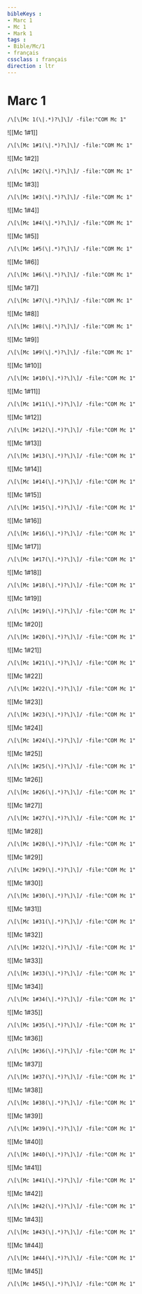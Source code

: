 ```yaml
---
bibleKeys : 
- Marc 1
- Mc 1
- Mark 1
tags : 
- Bible/Mc/1
- français
cssclass : français
direction : ltr
---
```


# Marc 1

```query
/\[\[Mc 1(\|.*)?\]\]/ -file:"COM Mc 1"
```



![[Mc 1#1]]

```query
/\[\[Mc 1#1(\|.*)?\]\]/ -file:"COM Mc 1"
```

![[Mc 1#2]]

```query
/\[\[Mc 1#2(\|.*)?\]\]/ -file:"COM Mc 1"
```

![[Mc 1#3]]

```query
/\[\[Mc 1#3(\|.*)?\]\]/ -file:"COM Mc 1"
```

![[Mc 1#4]]

```query
/\[\[Mc 1#4(\|.*)?\]\]/ -file:"COM Mc 1"
```

![[Mc 1#5]]

```query
/\[\[Mc 1#5(\|.*)?\]\]/ -file:"COM Mc 1"
```

![[Mc 1#6]]

```query
/\[\[Mc 1#6(\|.*)?\]\]/ -file:"COM Mc 1"
```

![[Mc 1#7]]

```query
/\[\[Mc 1#7(\|.*)?\]\]/ -file:"COM Mc 1"
```

![[Mc 1#8]]

```query
/\[\[Mc 1#8(\|.*)?\]\]/ -file:"COM Mc 1"
```

![[Mc 1#9]]

```query
/\[\[Mc 1#9(\|.*)?\]\]/ -file:"COM Mc 1"
```

![[Mc 1#10]]

```query
/\[\[Mc 1#10(\|.*)?\]\]/ -file:"COM Mc 1"
```

![[Mc 1#11]]

```query
/\[\[Mc 1#11(\|.*)?\]\]/ -file:"COM Mc 1"
```

![[Mc 1#12]]

```query
/\[\[Mc 1#12(\|.*)?\]\]/ -file:"COM Mc 1"
```

![[Mc 1#13]]

```query
/\[\[Mc 1#13(\|.*)?\]\]/ -file:"COM Mc 1"
```

![[Mc 1#14]]

```query
/\[\[Mc 1#14(\|.*)?\]\]/ -file:"COM Mc 1"
```

![[Mc 1#15]]

```query
/\[\[Mc 1#15(\|.*)?\]\]/ -file:"COM Mc 1"
```

![[Mc 1#16]]

```query
/\[\[Mc 1#16(\|.*)?\]\]/ -file:"COM Mc 1"
```

![[Mc 1#17]]

```query
/\[\[Mc 1#17(\|.*)?\]\]/ -file:"COM Mc 1"
```

![[Mc 1#18]]

```query
/\[\[Mc 1#18(\|.*)?\]\]/ -file:"COM Mc 1"
```

![[Mc 1#19]]

```query
/\[\[Mc 1#19(\|.*)?\]\]/ -file:"COM Mc 1"
```

![[Mc 1#20]]

```query
/\[\[Mc 1#20(\|.*)?\]\]/ -file:"COM Mc 1"
```

![[Mc 1#21]]

```query
/\[\[Mc 1#21(\|.*)?\]\]/ -file:"COM Mc 1"
```

![[Mc 1#22]]

```query
/\[\[Mc 1#22(\|.*)?\]\]/ -file:"COM Mc 1"
```

![[Mc 1#23]]

```query
/\[\[Mc 1#23(\|.*)?\]\]/ -file:"COM Mc 1"
```

![[Mc 1#24]]

```query
/\[\[Mc 1#24(\|.*)?\]\]/ -file:"COM Mc 1"
```

![[Mc 1#25]]

```query
/\[\[Mc 1#25(\|.*)?\]\]/ -file:"COM Mc 1"
```

![[Mc 1#26]]

```query
/\[\[Mc 1#26(\|.*)?\]\]/ -file:"COM Mc 1"
```

![[Mc 1#27]]

```query
/\[\[Mc 1#27(\|.*)?\]\]/ -file:"COM Mc 1"
```

![[Mc 1#28]]

```query
/\[\[Mc 1#28(\|.*)?\]\]/ -file:"COM Mc 1"
```

![[Mc 1#29]]

```query
/\[\[Mc 1#29(\|.*)?\]\]/ -file:"COM Mc 1"
```

![[Mc 1#30]]

```query
/\[\[Mc 1#30(\|.*)?\]\]/ -file:"COM Mc 1"
```

![[Mc 1#31]]

```query
/\[\[Mc 1#31(\|.*)?\]\]/ -file:"COM Mc 1"
```

![[Mc 1#32]]

```query
/\[\[Mc 1#32(\|.*)?\]\]/ -file:"COM Mc 1"
```

![[Mc 1#33]]

```query
/\[\[Mc 1#33(\|.*)?\]\]/ -file:"COM Mc 1"
```

![[Mc 1#34]]

```query
/\[\[Mc 1#34(\|.*)?\]\]/ -file:"COM Mc 1"
```

![[Mc 1#35]]

```query
/\[\[Mc 1#35(\|.*)?\]\]/ -file:"COM Mc 1"
```

![[Mc 1#36]]

```query
/\[\[Mc 1#36(\|.*)?\]\]/ -file:"COM Mc 1"
```

![[Mc 1#37]]

```query
/\[\[Mc 1#37(\|.*)?\]\]/ -file:"COM Mc 1"
```

![[Mc 1#38]]

```query
/\[\[Mc 1#38(\|.*)?\]\]/ -file:"COM Mc 1"
```

![[Mc 1#39]]

```query
/\[\[Mc 1#39(\|.*)?\]\]/ -file:"COM Mc 1"
```

![[Mc 1#40]]

```query
/\[\[Mc 1#40(\|.*)?\]\]/ -file:"COM Mc 1"
```

![[Mc 1#41]]

```query
/\[\[Mc 1#41(\|.*)?\]\]/ -file:"COM Mc 1"
```

![[Mc 1#42]]

```query
/\[\[Mc 1#42(\|.*)?\]\]/ -file:"COM Mc 1"
```

![[Mc 1#43]]

```query
/\[\[Mc 1#43(\|.*)?\]\]/ -file:"COM Mc 1"
```

![[Mc 1#44]]

```query
/\[\[Mc 1#44(\|.*)?\]\]/ -file:"COM Mc 1"
```

![[Mc 1#45]]

```query
/\[\[Mc 1#45(\|.*)?\]\]/ -file:"COM Mc 1"
```

